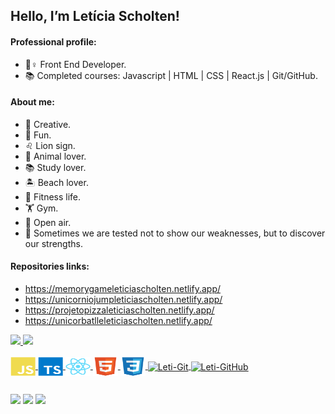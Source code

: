 <h2>Hello, I’m Letícia Scholten!</h2>

<h4>Professional profile:</h4>

- 💁♀️ Front End Developer.
- 📚 Completed courses:  Javascript | HTML | CSS | React.js | Git/GitHub.

<h4>About me:</h4>

- 👾 Creative.	
- 🎠 Fun.				
- ♌ Lion sign.
- 🐾 Animal lover.		
- 📚 Study lover.		
- 🏝 Beach lover.
- 🥗 Fitness life.			
- 🏋️ Gym.			
- 🌼 Open air.
- 💭 Sometimes we are tested not to show our weaknesses, but to discover our strengths.

<h4>Repositories links:</h4>

- https://memorygameleticiascholten.netlify.app/
- https://unicorniojumpleticiascholten.netlify.app/
- https://projetopizzaleticiascholten.netlify.app/
- https://unicorbatlleleticiascholten.netlify.app/

<div>
  <a href="https://github.com/Leticiascholten">
  <img height="180em" src="https://github-readme-stats.vercel.app/api?username=Leticiascholten&show_icons=true&theme=cobalt&include_all_commits=true&count_private=false"/>
  <img height="180em" src="https://github-readme-stats.vercel.app/api/top-langs/?username=Leticiascholten&layout=compact&langs_count=16&theme=cobalt"/>
</div>
  
  
  <div style="display: inline_block"><br>
  <img align="center" alt="Leti-Js" height="30" width="40" src="https://raw.githubusercontent.com/devicons/devicon/master/icons/javascript/javascript-plain.svg">
  <img align="center" alt="Leti-Ts" height="30" width="40" src="https://raw.githubusercontent.com/devicons/devicon/master/icons/typescript/typescript-plain.svg">
  <img align="center" alt="Leti-React" height="30" width="40" src="https://raw.githubusercontent.com/devicons/devicon/master/icons/react/react-original.svg">
  <img align="center" alt="Leti-HTML" height="30" width="40" src="https://raw.githubusercontent.com/devicons/devicon/master/icons/html5/html5-original.svg">
  <img align="center" alt="Leti-CSS" height="30" width="40" src="https://raw.githubusercontent.com/devicons/devicon/master/icons/css3/css3-original.svg">
  <img align="center" alt="Leti-Git" heigth="30" width="40" src= "https://cdn.jsdelivr.net/gh/devicons/devicon/icons/git/git-plain.svg">
   <img align="center" alt="Leti-GitHub" heigth="30" width="40" src= "https://cdn.jsdelivr.net/gh/devicons/devicon/icons/github/github-original.svg">
 </div>
  
  ##
  
<div>
 <a href="https://www.instagram.com/leticia.scholten/" target="_blank"><img src="https://img.shields.io/badge/-Instagram-%23E4405F?style=for-the-badge&logo=instagram&logoColor=white" target="_blank"></a>
  <a href = "mailto:letismalheiros21@gmail.com"><img src="https://img.shields.io/badge/Gmail-D14836?style=for-the-badge&logo=gmail&logoColor=white" target="_blank"></a>
  <a href="https://www.linkedin.com/in/leticia-malheiros-65316b254/" target="_blank"><img src="https://img.shields.io/badge/-LinkedIn-%230077B5?style=for-the-badge&logo=linkedin&logoColor=white" target="_blank"></a>   
</div>
  
 
